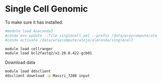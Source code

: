 # Single Cell Genomic


To make sure it has installed:

```bash
#module load Anaconda3
#conda env update --file singlecell.yml --prefix /data/wraycompute/alejo/aleconda/singlecell
#conda activate /data/wraycompute/alejo/aleconda/singlecell

module load cellranger
module load bcl2fastq2/v2.20.0.422-gcb01

```

Download data

```bash
module load ddsclient
ddsclient download -p Massri_7208 input 

```



